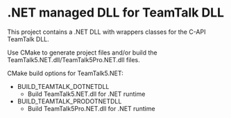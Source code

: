 # .NET managed DLL for TeamTalk DLL

This project contains a .NET DLL with wrappers classes for the C-API
TeamTalk DLL.

Use CMake to generate project files and/or build the
TeamTalk5.NET.dll/TeamTalk5Pro.NET.dll files.

CMake build options for TeamTalk5.NET:

* BUILD_TEAMTALK_DOTNETDLL
  * Build TeamTalk5.NET.dll for .NET runtime
* BUILD_TEAMTALK_PRODOTNETDLL
  * Build TeamTalk5Pro.NET.dll for .NET runtime